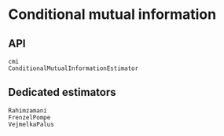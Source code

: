 # Conditional mutual information

## API

```@docs
cmi
ConditionalMutualInformationEstimator
```

## Dedicated estimators

```@docs
Rahimzamani
FrenzelPompe
VejmelkaPalus
```
